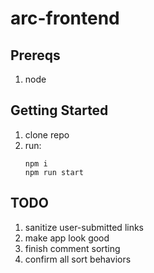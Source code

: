 # arc-frontend

## Prereqs

1. node

## Getting Started

1. clone repo
2. run:
   ```
   npm i
   npm run start
   ```

## TODO

1. sanitize user-submitted links
2. make app look good
3. finish comment sorting
4. confirm all sort behaviors

